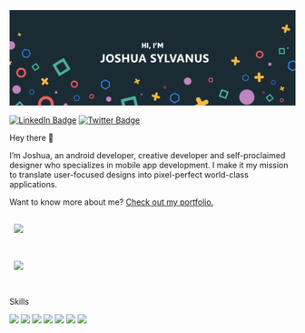 ![Joshua's GitHub Banner](./assets/header.png)

[![LinkedIn Badge](https://img.shields.io/badge/LinkedIn-Profile-informational?style=flat&logo=linkedin&logoColor=white&color=0D76A8)](https://www.linkedin.com/in/joshua-sylvanus/)
[![Twitter Badge](https://img.shields.io/badge/Twitter-Profile-informational?style=flat&logo=twitter&logoColor=white&color=1CA2F1)](https://twitter.com/josh-sylvanus)

Hey there 👋

I’m Joshua, an android developer, creative developer and self-proclaimed designer who specializes in mobile app development. I make it my mission to translate user-focused designs into pixel-perfect world-class applications.

Want to know more about me? [Check out my portfolio.](https://www.joshuasylvanus.dev/)

<!-- Pinned Repositories -->

<a href="https://github.com/Yungjay131/CryptoCompose">
  <img align="center" style="margin:1rem 0.5rem" src="https://github-readme-stats.vercel.app/api/pin/?username=Yungjay131&repo=CryptoCompose&title_color=ffffff&text_color=c9cacc&icon_color=4AB197&bg_color=1A2B34" />
</a>
<br><br>


<a href="https://github.com/Yungjay131/Medix">
  <img align="center" style="margin:1rem 0.5rem" src="https://github-readme-stats.vercel.app/api/pin/?username=Yungjay131&repo=Medix&title_color=ffffff&text_color=c9cacc&icon_color=4AB197&bg_color=1A2B34" />
</a>
<br><br>

Skills

![](https://img.shields.io/badge/Code-Android-informational?style=for-the-badge&logo=Android&logoColor=white&color=brightgreen)
![](https://img.shields.io/badge/Code-Java-informational?style=for-the-badge&logo=Java&logoColor=white&color=yellow)
![](https://img.shields.io/badge/Code-Kotlin-informational?style=for-the-badge&logo=Kotlin&logoColor=white&color=orange)
![](https://img.shields.io/badge/Code-Groovy-informational?style=for-the-badge&logo=Groovy&logoColor=white&color=blueviolet)
![](https://img.shields.io/badge/Code-JavaScript-informational?style=for-the-badge&logo=JavaScript&logoColor=white&color=blue)
![](https://img.shields.io/badge/Code-TypeScript-informational?style=for-the-badge&logo=TypeScript&logoColor=white&color=ff69b4)
![](https://img.shields.io/badge/Code-React-informational?style=for-the-badge&logo=react&logoColor=white&color=4AB197)

